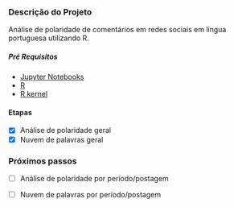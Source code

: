 
### Descrição do Projeto
Análise de polaridade de comentários em redes sociais em língua portuguesa utilizando R.

##### Pré Requisitos

- [Jupyter Notebooks]
- [R]
- [R kernel]

#### Etapas
- [x] Análise de polaridade geral
- [x] Nuvem de palavras geral

### Próximos passos
- [ ] Análise de polaridade por período/postagem
- [ ] Nuvem de palavras por período/postagem



[Jupyter Notebooks]:<https://jupyter.org/>
[R]:<https://www.r-project.org/>
[R kernel]:<https://irkernel.github.io/>
